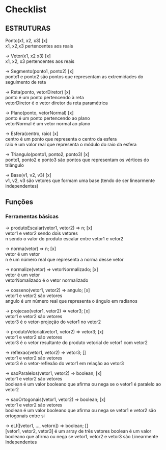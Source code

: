 # Checklist

## ESTRUTURAS

Ponto(x1, x2, x3) [x]  
x1, x2,x3 pertencentes aos reais  
  
-> Vetor(x1, x2 x3) [x]  
x1, x2, x3 pertencentes aos reais  
  
-> Segmento(ponto1, ponto2) [x]  
ponto1 e ponto2 são pontos que representam as extremidades do seguimento de reta  
  
-> Reta(ponto, vetorDiretor) [x]  
ponto é um ponto pertencendo à reta  
vetorDiretor é o vetor diretor da reta paramétrica  
  
-> Plano(ponto, vetorNormal) [x]  
ponto é um ponto pertencendo ao plano  
vetorNormal é um vetor normal ao plano  
  
-> Esfera(centro, raio) [x]  
centro é um ponto que representa o centro da esfera  
raio é um valor real que representa o módulo do raio da esfera  
  
-> Triangulo(ponto1, ponto2, ponto3) [x]  
ponto1, ponto2 e ponto3 são pontos que representam os vértices do triângulo
  
-> Base(v1, v2, v3) [x]  
v1, v2, v3 são vetores que formam uma base (tendo de ser linearmente independentes)  

## Funções

### Ferramentas básicas

-> produtoEscalar(vetor1, vetor2) => n; [x]  
vetor1 e vetor2 sendo dois vetores  
n sendo o valor do produto escalar entre vetor1 e vetor2  
  
-> norma(vetor) => n; [x]  
vetor é um vetor  
n é um número real que representa a norma desse vetor  
  
-> normalize(vetor) => vetorNormalizado; [x]  
vetor é um vetor  
vetorNomalizado é o vetor normalizado  
  
-> cosseno(vetor1, vetor2) => angulo; [x]  
vetor1 e vetor2 são vetores  
angulo é um número real que representa o ângulo em radianos  
  
-> projecao(vetor1, vetor2) => vetor3; [x]  
vetor1 e vetor2 são vetores  
vetor3 é o vetor-projeção do vetor1 no vetor2  
  
-> produtoVetorial(vetor1, vetor2) => vetor3; [x]  
vetor1 e vetor2 são vetores  
vetor3 é o vetor resultante do produto vetorial de vetor1 com vetor2  
  
-> reflexao(vetor1, vetor2) => vetor3; []  
vetor1 e vetor2 são vetores  
vetor3 é o vetor-reflexão do vetor1 em relação ao vetor3  
  
-> saoParalelos(vetor1, vetor2) => boolean; [x]  
vetor1 e vetor2 são vetores  
boolean é um valor booleano que afirma ou nega se o vetor1 é paralelo ao vetor2  
  
-> saoOrtogonais(vetor1, vetor2) => boolean; [x]  
vetor1 e vetor2 são vetores  
boolean é um valor booleano que afirma ou nega se vetor1 e vetor2 são ortogonais entre si  
  
-> eLI([vetor1, ..., vetorn]) => boolean; []  
[vetor1, vetor2, vetor3] é um array de três vetores
boolean é um valor booleano que afirma ou nega se vetor1, vetor2 e vetor3 são Linearmente Independentes  
